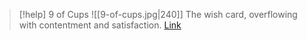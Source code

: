 > [!help]  9 of Cups
> ![[9-of-cups.jpg|240]]
> The wish card, overflowing with contentment and satisfaction.
> [Link](https://daily-tarot.squarespace.com/nine-of-cups)
